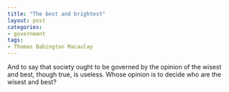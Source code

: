 ```yaml
---
title: "The best and brightest"
layout: post
categories:
- government
tags:
- Thomas Babington Macaulay
---
```


And to say that society ought to be governed by the opinion of the wisest and best, though true, is useless. Whose opinion is to decide who are the wisest and best?